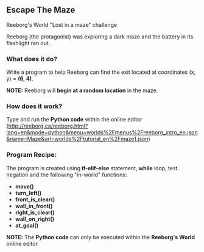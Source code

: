 ## Escape The Maze
Reeborg's World "Lost in a maze" challenge

Reeborg (the protagonist) was exploring a dark maze and the battery in its flashlight ran out.


### What does it do?
Write a program to help Reeborg can find the exit located at coordinates (x, y) = <b>(6, 4)</b>.

<b>NOTE:</b> Reeborg will <b>begin at a random location</b> in the maze.

### How does it work?
Type and run the <b>Python code</b> within the online editor (http://reeborg.ca/reeborg.html?lang=en&mode=python&menu=worlds%2Fmenus%2Freeborg_intro_en.json&name=Maze&url=worlds%2Ftutorial_en%2Fmaze1.json)

### Program Recipe:
The program is created using <b>if-elif-else</b> statement, <b>while</b> loop, test negation and the following "in-world" functions:
* <b>move()</b>
* <b>turn_left()</b>
* <b>front_is_clear()</b>
* <b>wall_in_front()</b>
* <b>right_is_clear()</b>
* <b>wall_on_right()</b>
* <b>at_goal()</b>

<b>NOTE:</b> The <b>Python code</b> can only be executed within the <b>Reeborg's World</b> online editor.
